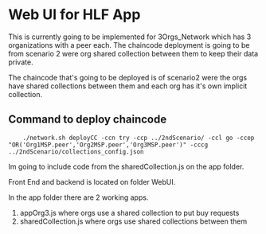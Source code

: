 # Web UI for HLF App

This is currently going to be implemented for 3Orgs_Network which has 3 organizations with a peer each. The chaincode deployment is going to be from scenario 2 were org shared collection between them to keep their data private.



The chaincode that's going to be deployed is of scenario2 were the orgs 
have shared collections between them and each org has it's own implicit collection.

## Command to deploy chaincode

		./network.sh deployCC -ccn try -ccp ../2ndScenario/ -ccl go -ccep "OR('Org1MSP.peer','Org2MSP.peer','Org3MSP.peer')" -cccg ../2ndScenario/collections_config.json


Im going to include code from the sharedCollection.js on the app folder.

Front End and backend is located on folder WebUI.

In the app folder there are 2 working apps. 
 1. appOrg3.js where orgs use a shared collection to put buy requests
 2. sharedCollection.js where orgs use shared collections between them
